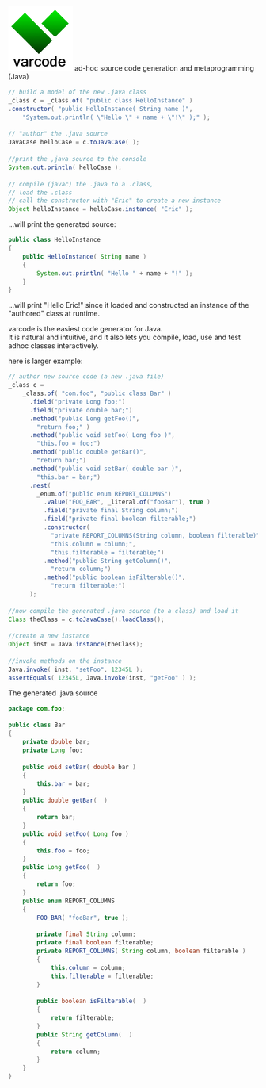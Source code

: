 ![alt text](https://github.com/edefazio/varcode/blob/master/varcode_greenOnWhite.png?raw=true "Ad Hoc Source Code Generation & metaprogramming")
ad-hoc source code generation and metaprogramming (Java)
```java
// build a model of the new .java class
_class c = _class.of( "public class HelloInstance" )
.constructor( "public HelloInstance( String name )",
    "System.out.println( \"Hello \" + name + \"!\" );" );
        
// "author" the .java source  
JavaCase helloCase = c.toJavaCase( );
        
//print the ,java source to the console
System.out.println( helloCase );
        
// compile (javac) the .java to a .class, 
// load the .class
// call the constructor with "Eric" to create a new instance
Object helloInstance = helloCase.instance( "Eric" );
```
...will print the generated source:
```java
public class HelloInstance
{
    public HelloInstance( String name )
    {
        System.out.println( "Hello " + name + "!" );
    }
}
```
...will print "Hello Eric!" since it loaded and constructed 
an instance of the "authored" class at runtime.

varcode is the easiest code generator for Java.  
It is natural and intuitive, and it also lets you compile,
load, use and test adhoc classes interactively.

here is larger example:
```java        
// author new source code (a new .java file)
_class c = 
    _class.of( "com.foo", "public class Bar" )
      .field("private Long foo;")
      .field("private double bar;")
      .method("public Long getFoo()",
        "return foo;" )
      .method("public void setFoo( Long foo )",
        "this.foo = foo;")
      .method("public double getBar()",
        "return bar;")
      .method("public void setBar( double bar )",
        "this.bar = bar;")
      .nest(
        _enum.of("public enum REPORT_COLUMNS")
          .value("FOO_BAR", _literal.of("fooBar"), true )
          .field("private final String column;")
          .field("private final boolean filterable;")
          .constructor(
            "private REPORT_COLUMNS(String column, boolean filterable)",
            "this.column = column;",
            "this.filterable = filterable;")
          .method("public String getColumn()",
            "return column;")
          .method("public boolean isFilterable()",
            "return filterable;")
      );    
      
//now compile the generated .java source (to a class) and load it  
Class theClass = c.toJavaCase().loadClass();
  
//create a new instance
Object inst = Java.instance(theClass);
    
//invoke methods on the instance
Java.invoke( inst, "setFoo", 12345L );
assertEquals( 12345L, Java.invoke(inst, "getFoo" ) );   
```
The generated .java source
```java
package com.foo;

public class Bar
{
    private double bar;
    private Long foo;

    public void setBar( double bar )
    {
        this.bar = bar;
    }
    public double getBar(  )
    {
        return bar;
    }
    public void setFoo( Long foo )
    {
        this.foo = foo;
    }
    public Long getFoo(  )
    {
        return foo;
    }
    public enum REPORT_COLUMNS
    {
        FOO_BAR( "fooBar", true );

        private final String column;
        private final boolean filterable;
        private REPORT_COLUMNS( String column, boolean filterable )
        {
            this.column = column;
            this.filterable = filterable;
        }

        public boolean isFilterable(  )
        {
            return filterable;
        }
        public String getColumn(  )
        {
            return column;
        }
    }
}

```

